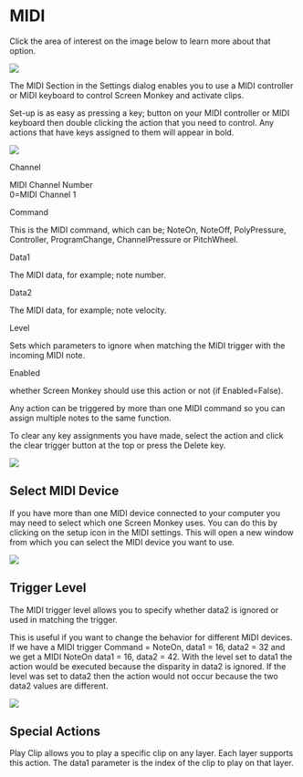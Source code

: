 # MIDI

Click the area of interest on the image below to learn more about that option.

![](../../../images/SettingsMIDI.png)  

The MIDI Section in the Settings dialog enables you to use a MIDI controller or MIDI keyboard to control Screen Monkey and activate clips.

Set-up is as easy as pressing a key; button on your MIDI controller or MIDI keyboard then double clicking the action that you need to control. Any actions that have keys assigned to them will appear in bold.

![](../../../images/img_325.jpg)

  

Channel

MIDI Channel Number  
0=MIDI Channel 1

Command

This is the MIDI command, which can be; NoteOn, NoteOff, PolyPressure, Controller, ProgramChange, ChannelPressure or PitchWheel.

Data1

The MIDI data, for example; note number.

Data2

The MIDI data, for example; note velocity.

Level

Sets which parameters to ignore when matching the MIDI trigger with the incoming MIDI note.

Enabled

whether Screen Monkey should use this action or not (if Enabled=False).

Any action can be triggered by more than one MIDI command so you can assign multiple notes to the same function.

To clear any key assignments you have made, select the action and click the clear trigger button at the top or press the Delete key.

![](../../../images/img_326.jpg)

## Select MIDI Device

If you have more than one MIDI device connected to your computer you may need to select which one Screen Monkey uses. You can do this by clicking on the setup icon in the MIDI settings. This will open a new window from which you can select the MIDI device you want to use.

![](../../../images/img_327.jpg)

## Trigger Level

The MIDI trigger level allows you to specify whether data2 is ignored or used in matching the trigger.

This is useful if you want to change the behavior for different MIDI devices. If we have a MIDI trigger Command = NoteOn, data1 = 16, data2 = 32 and we get a MIDI NoteOn data1 = 16, data2 = 42. With the level set to data1 the action would be executed because the disparity in data2 is ignored. If the level was set to data2 then the action would not occur because the two data2 values are different.

![](../../../images/img_328.jpg)

## Special Actions

Play Clip allows you to play a specific clip on any layer. Each layer supports this action. The data1 parameter is the index of the clip to play on that layer.